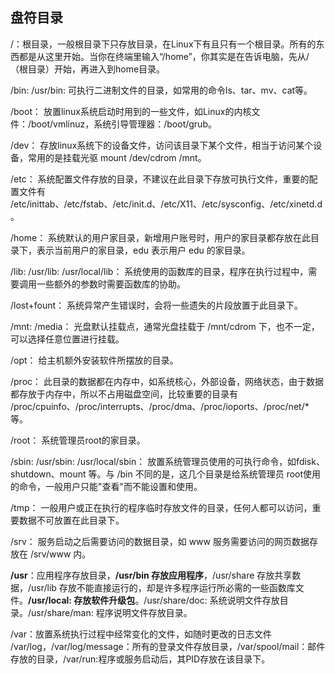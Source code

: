 ## **盘符目录**

/：根目录，一般根目录下只存放目录，在Linux下有且只有一个根目录。所有的东西都是从这里开始。当你在终端里输入“/home”，你其实是在告诉电脑，先从/（根目录）开始，再进入到home目录。

/bin: /usr/bin:  可执行二进制文件的目录，如常用的命令ls、tar、mv、cat等。

/boot： 放置linux系统启动时用到的一些文件，如Linux的内核文件：/boot/vmlinuz，系统引导管理器：/boot/grub。

/dev：  存放linux系统下的设备文件，访问该目录下某个文件，相当于访问某个设备，常用的是挂载光驱 mount /dev/cdrom /mnt。

/etc：  系统配置文件存放的目录，不建议在此目录下存放可执行文件，重要的配置文件有 /etc/inittab、/etc/fstab、/etc/init.d、/etc/X11、/etc/sysconfig、/etc/xinetd.d。

/home： 系统默认的用户家目录，新增用户账号时，用户的家目录都存放在此目录下，表示当前用户的家目录，edu 表示用户 edu 的家目录。

/lib: /usr/lib: /usr/local/lib： 系统使用的函数库的目录，程序在执行过程中，需要调用一些额外的参数时需要函数库的协助。

/lost+fount： 系统异常产生错误时，会将一些遗失的片段放置于此目录下。

/mnt: /media： 光盘默认挂载点，通常光盘挂载于 /mnt/cdrom 下，也不一定，可以选择任意位置进行挂载。

/opt： 给主机额外安装软件所摆放的目录。

/proc： 此目录的数据都在内存中，如系统核心，外部设备，网络状态，由于数据都存放于内存中，所以不占用磁盘空间，比较重要的目录有 /proc/cpuinfo、/proc/interrupts、/proc/dma、/proc/ioports、/proc/net/\* 等。

/root： 系统管理员root的家目录。

/sbin: /usr/sbin: /usr/local/sbin： 放置系统管理员使用的可执行命令，如fdisk、shutdown、mount 等。与 /bin 不同的是，这几个目录是给系统管理员 root使用的命令，一般用户只能"查看"而不能设置和使用。

/tmp： 一般用户或正在执行的程序临时存放文件的目录，任何人都可以访问，重要数据不可放置在此目录下。

/srv： 服务启动之后需要访问的数据目录，如 www 服务需要访问的网页数据存放在 /srv/www 内。

**/usr**：应用程序存放目录，**/usr/bin 存放应用程序**，/usr/share 存放共享数据，/usr/lib 存放不能直接运行的，却是许多程序运行所必需的一些函数库文件。**/usr/local: 存放软件升级包**。/usr/share/doc: 系统说明文件存放目录。/usr/share/man: 程序说明文件存放目录。

/var：放置系统执行过程中经常变化的文件，如随时更改的日志文件 /var/log，/var/log/message：所有的登录文件存放目录，/var/spool/mail：邮件存放的目录，/var/run:程序或服务启动后，其PID存放在该目录下。

